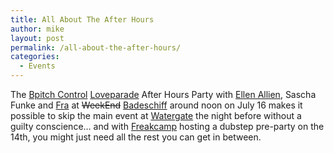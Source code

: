 ```yaml
---
title: All About The After Hours
author: mike
layout: post
permalink: /all-about-the-after-hours/
categories:
  - Events
---
```

The [Bpitch Control][1] [Loveparade][2] After Hours Party with [Ellen Allien][3], Sascha Funke and [Fra][4] at <del>WeekEnd</del> [Badeschiff][5] around noon on July 16 makes it possible to skip the main event at [Watergate][6] the night before without a guilty conscience&#8230; and with [Freakcamp][7] hosting a dubstep pre-party on the 14th, you might just need all the rest you can get in between.

 [1]: http://www.bpitchcontrol.de
 [2]: http://www.loveparade.de
 [3]: http://www.ellenallien.de
 [4]: http://www.nitsa.com
 [5]: http://www.arena-berlin.de
 [6]: http://www.water-gate.de
 [7]: http://www.freakcamp.net/